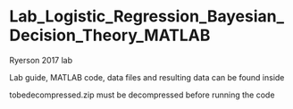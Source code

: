 # Lab_Logistic_Regression_Bayesian_Decision_Theory_MATLAB

Ryerson 2017 lab

Lab guide, MATLAB code, data files and resulting data can be found inside

tobedecompressed.zip must be decompressed before running the code
